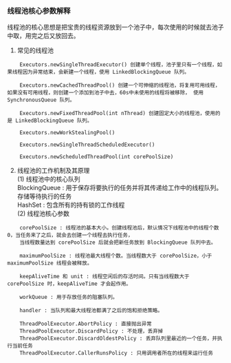 ### 线程池核心参数解释
线程池的核心思想是把宝贵的线程资源放到一个池子中，每次使用的时候就去池子中取，用完之后又放回去。
1. 常见的线程池
```text
    Executors.newSingleThreadExecutor() 创建单个线程，池子里只有一个线程，如果线程因为异常结束，会新建一个线程，使用 LinkedBlockingQueue 队列。

    Executors.newCachedThreadPool() 创建一个可伸缩的线程池，将复用可用线程，如果没有可用线程，则创建一个添加到池子中去，60s中未使用的线程将被移除， 使用 SynchronousQueue 队列。

    Executors.newFixedThreadPool(int nThread) 创建固定大小的线程池，使用的是 LinkedBlockingQueue 队列。

    Executors.newWorkStealingPool()

    Executors.newSingleThreadScheduledExecutor()

    Executors.newScheduledThreadPool(int corePoolSize)
```

2. 线程池的工作机制及其原理<br/>
(1) 线程池中的核心队列 <br/>
    BlockingQueue : 用于保存将要执行的任务并将其传递给工作中的线程队列。存储等待执行的任务 <br/>
    HashSet : 包含所有的持有锁的工作线程 <br/>
(2) 线程池核心参数
```text
    corePoolSize : 线程池的基本大小。创建线程池后，默认情况下线程池中的线程个数0，当任务来了之后，就会去创建一个线程去执行任务，
    当线程数量达到 corePoolSize 后就会把新任务放到 BlockingQueue 队列中去。
    
    maximumPoolSize : 线程池最大线程个数。当线程数大于 corePoolSize，小于 maximumPoolSize 线程会被释放。
    
    keepAliveTime 和 unit : 线程空闲后的存活时间。只有当线程数大于 corePoolSize 时，keepAliveTime 才会起作用。
    
    workQueue : 用于存放任务的阻塞队列。
    
    handler : 当队列和最大线程池都满了之后的饱和拒绝策略。
    
    ThreadPoolExecutor.AbortPolicy : 直接抛出异常
    ThreadPoolExecutor.DiscardPolicy : 不处理，丢弃掉
    ThreadPoolExecutor.DiscardOldestPolicy : 丢弃队列里最近的一个任务，并执行当前任务
    ThreadPoolExecutor.CallerRunsPolicy : 只用调用者所在的线程来运行任务
```
